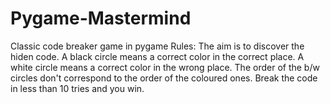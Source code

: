# Pygame-Mastermind
Classic code breaker game in pygame
Rules:
 The aim is to discover the hiden code.
 A black circle means a correct color in the correct place.
 A white circle means a correct color in the wrong place.
 The order of the b/w circles don't correspond to the order of the coloured ones.
 Break the code in less than 10 tries and you win.

